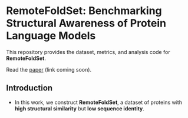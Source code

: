 # RemoteFoldSet: Benchmarking Structural Awareness of Protein Language Models

This repository provides the dataset, metrics, and analysis code for **RemoteFoldSet**.  

Read the [paper](#) (link coming soon).  


## Introduction
  - In this work, we construct **RemoteFoldSet**, a dataset of proteins with **high structural similarity** but **low sequence identity**.